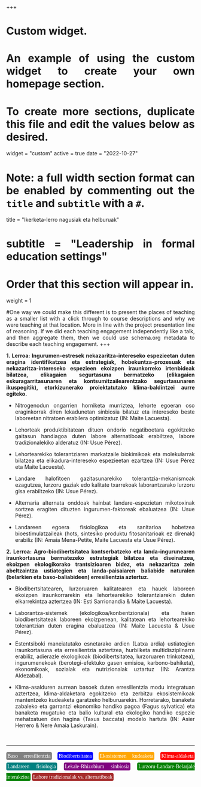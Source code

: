 +++
# Custom widget.
# An example of using the custom widget to create your own homepage section.
# To create more sections, duplicate this file and edit the values below as desired.
widget = "custom"
active = true
date = "2022-10-27"


# Note: a full width section format can be enabled by commenting out the `title` and `subtitle` with a `#`.
title = "Ikerketa-lerro nagusiak eta helburuak"
# subtitle = "Leadership in formal education settings"


# Order that this section will appear in.
weight = 1

#One way we could make this different is to present the places of teaching as a smaller list with a click through to course descriptions and why we were teaching at that location. More in line with the project presentation line of reasoning. If we did each teaching engagement independently like a talk, and then aggregate them, then we could use schema.org metadata to describe each teaching engagement.
+++

<body style="text-align:justify">

**1. Lerroa: Ingurumen-estresek nekazaritza-intereseko espezieetan duten eragina identifikatzea eta estrategiak, hobekuntza-prozesuak eta nekazaritza-intereseko espezieen ekoizpen iraunkorreko irtenbideak bilatzea, elikagaien segurtasuna bermatzeko (elikagaien eskuragarritasunaren eta kontsumitzailearentzako segurtasunaren ikuspegitik), etorkizunerako proiektatutako klima-baldintzei aurre egiteko.**

+ Nitrogenodun ongarrien horniketa murriztea, lehorte egoeran oso eraginkorrak diren lekadunetan sinbiosia bilatuz eta intereseko beste laboreetan nitratoen erabilera optimizatuz (IN: Maite Lacuesta).

+ Lehorteak produktibitatean dituen ondorio negatiboetara egokitzeko gaitasun handiagoa duten labore alternatiboak erabiltzea, labore tradizionalekiko alderatuz (IN: Usue Pérez).

+ Lehortearekiko tolerantziaren markatzaile biokimikoak eta molekularrak bilatzea eta elikadura-intereseko espezieetan ezartzea (IN: Usue Pérez eta Maite Lacuesta).

+ Landare halofitoen gazitasunarekiko tolerantzia-mekanismoak ezagutzea, lurzoru gaziak edo kalitate txarrekoak laborantzarako lurzoru gisa erabiltzeko (IN: Usue Pérez).

+ Alternaria alternata onddoak hainbat landare-espezietan mikotoxinak sortzea eragiten dituzten ingurumen-faktoreak ebaluatzea (IN: Usue Pérez).

+ Landareen egoera fisiologikoa eta sanitarioa hobetzea bioestimulatzaileak (hots, sintesiko produktu fitosanitarioak ez direnak) erabiliz (IN: Amaia Mena-Petite, Maite Lacuesta eta Usue Pérez).


**2. Lerroa: Agro-biodibertsitatea kontserbatzeko eta landa-ingurunearen iraunkortasuna bermatezeko estrategiak bilatzea eta diseinatzea, ekoizpen ekologikorako trantsizioaren bidez, eta nekazaritza zein abeltzaintza ustiategien eta landa-paisaiaren baliabide naturalen (belarkien eta baso-baliabideen) erresilientzia aztertuz.**

+ Biodibertsitatearen, lurzoruaren kalitatearen eta hauek laboreen ekoizpen iraunkorrarekin eta lehortearekiko tolerantziarekin duten elkarrekintza aztertzea (IN: Esti Sarrionandia & Maite Lacuesta).

+ Laborantza-sistemek (ekologikoa/konbentzionala) eta haien biodibertsitateak laboreen ekoizpenean, kalitatean eta lehortearekiko tolerantzian duten eragina ebaluatzea (IN: Maite Lacuesta & Usue Pérez).

+ Estentsiboki maneiatutako esnetarako ardien (Latxa ardia) ustiategien iraunkortasuna eta erresilientzia aztertzea, hurbilketa multidisziplinarra erabiliz, adierazle ekologikoak (biodibertsitatea, lurzoruaren trinkotzea), ingurumenekoak (berotegi-efektuko gasen emisioa, karbono-bahiketa), ekonomikoak, sozialak eta nutrizionalak uztartuz (IN: Arantza Aldezabal).

+ Klima-asalduren aurrean basoek duten erresilientzia modu integratuan aztertzea, klima-aldaketara egokitzeko eta zerbitzu ekosistemikoak mantentzeko kudeaketa garatzeko helburuarekin. Horretarako, banaketa zabaleko eta garrantzi ekonomiko handiko pagoa (Fagus sylvatica) eta banaketa mugatuko eta balio kultural eta ekologiko handiko espezie mehatxatuen den hagina (Taxus baccata) modelo hartuta (IN: Asier Herrero & Nere Amaia Laskurain).

</body>

</body>

<br>

---

<p style = "font-family:'Brush Script MT', cursive; line-height: 200%">
<span style="color:white; border-radius: 4px; padding: 3px; background-color:gray">Baso erresilientzia</span>
<span style="color:white; border-radius: 4px; padding: 3px; background-color:blue">Biodibertsitatea</span>
<span style="color:white; border-radius: 4px; padding: 3px; background-color:orange">Ekosistemen kudeaketa</span>
<span style="color:white; border-radius: 4px; padding: 3px; background-color:red">Klima-aldaketa</span>
<span style="color:white; border-radius: 4px; padding: 3px; background-color:teal">Landareen fisiologia</span>
<span style="color:white; border-radius: 4px; padding: 3px; background-color:purple"> Lekale-Rhizobium sinbiosia</span>
<span style="color:white; border-radius: 4px; padding: 3px; background-color:green">Lurzoru-Landare-Belarjale interakzioa</span>
<span style="color:white; border-radius: 4px; padding: 3px; background-color:brown">Labore tradizionalak vs. alternatiboak</span>

</p>

